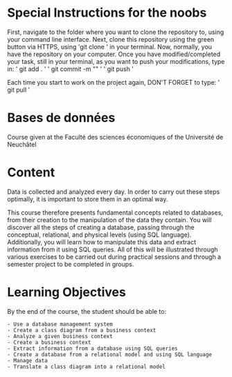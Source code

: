 # Special Instructions for the noobs

First, navigate to the folder where you want to clone the repository to, using your command line interface.
Next, clone this repository using the green button via HTTPS, using 'git clone <link>' in your terminal.
Now, normally, you have the repository on your computer.
Once you have modified/completed your task, still in your terminal, as you want to push your modifications, type in:
' git add . '
' git commit -m "<what you did>" '
' git push '

Each time you start to work on the project again, DON'T FORGET to type:
' git pull '

# Bases de données
Course given at the Faculté des sciences économiques of the Université de Neuchâtel

# Content

Data is collected and analyzed every day. In order to carry out these steps optimally, it is important to store them in an optimal way.

This course therefore presents fundamental concepts related to databases, from their creation to the manipulation of the data they contain. You will discover all the steps of creating a database, passing through the conceptual, relational, and physical levels (using SQL language). Additionally, you will learn how to manipulate this data and extract information from it using SQL queries. All of this will be illustrated through various exercises to be carried out during practical sessions and through a semester project to be completed in groups.

# Learning Objectives

By the end of the course, the student should be able to:

    - Use a database management system
    - Create a class diagram from a business context
    - Analyze a given business context
    - Create a business context
    - Extract information from a database using SQL queries
    - Create a database from a relational model and using SQL language
    - Manage data
    - Translate a class diagram into a relational model
